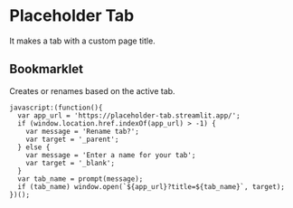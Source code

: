 
# Placeholder Tab

It makes a tab with a custom page title.

## Bookmarklet

Creates or renames based on the active tab.

```
javascript:(function(){
  var app_url = 'https://placeholder-tab.streamlit.app/';
  if (window.location.href.indexOf(app_url) > -1) {
    var message = 'Rename tab?';
    var target = '_parent';
  } else {
    var message = 'Enter a name for your tab';
    var target = '_blank';
  }
  var tab_name = prompt(message);
  if (tab_name) window.open(`${app_url}?title=${tab_name}`, target);
})();
```
